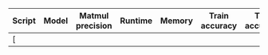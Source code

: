 | Script                                                       | Model    | Matmul precision | Runtime   | Memory   | Train accuracy | Test accuracy |
| ------------------------------------------------------------ | -------- | ---------------- | --------- | -------- | -------------- | ------------- |
| [